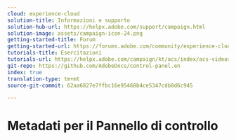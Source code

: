 ```yaml
---
cloud: experience-cloud
solution-title: Informazioni e supporto
solution-hub-url: https://helpx.adobe.com/support/campaign.html
solution-image: assets/campaign-icon-24.png
getting-started-title: Forum
getting-started-url: https://forums.adobe.com/community/experience-cloud/marketing-cloud/campaign/standard
tutorials-title: Esercitazioni
tutorials-url: https://helpx.adobe.com/campaign/kt/acs/index/acs-videos.html
git-repo: https://github.com/AdobeDocs/control-panel.en
index: true
translation-type: tm+mt
source-git-commit: 62aa6827e7ffbc16e95468b4ce5347cdb8d6c945

---
```



# Metadati per il Pannello di controllo
